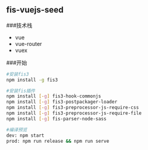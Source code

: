 ## fis-vuejs-seed

###技术栈
* vue
* vue-router
* vuex

###开始

```bash
#安装fis3
npm install -g fis3

#安装fis插件
npm install [-g] fis3-hook-commonjs
npm install [-g] fis3-postpackager-loader
npm install [-g] fis3-preprocessor-js-require-css
npm install [-g] fis3-preprocessor-js-require-file
npm install [-g] fis-parser-node-sass

#编译预览
dev: npm start
prod: npm run release && npm run serve
```

